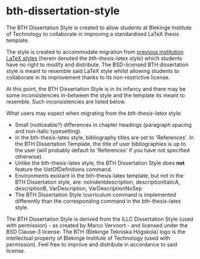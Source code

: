 bth-dissertation-style
======================

The BTH Dissertation Style is created to allow students at Blekinge Institute of Technology to collaborate in improving a standardised LaTeX thesis template.

The style is created to accommodate migration from [previous institution LaTeX styles](https://studentportal.bth.se/web/studentportal.nsf/web.xsp/faculty_of_computing) (herein denoted the _bth-thesis-latex style_) which students have no right to modify and distribute.
The BSD-licensed BTH dissertation style is meant to resemble said LaTeX style whilst allowing students to collaborate in its improvement thanks to its non-restrictive license.

At this point, the BTH Dissertation Style is in its infancy and there may be some inconsistencies in-between the style and the template its meant to resemble.
Such inconsistencies are listed below.

What users may expect when migrating from the _bth-thesis-latex_ style:
* Small (noticeable?) differences in chapter headings (paragraph spacing and non-italic typesetting).
* In the bth-thesis-latex style, bibliography titles are set to 'References'. In the BTH Dissertation Template, the title of user bibliographies is up to the user (will probably default to 'References' if you have not specified otherwise).
* Unlike the bth-thesis-latex style, the BTH Dissertation Style does __not__ feature the \listOfDefinitions command.
* Environments existant in the bth-thesis-latex template, but not in the BTH Dissertation style, are: noindentdescription, descriptionItalicA, descriptionB, VarDescription, VarDescriptionNoSep
* The BTH Dissertation Style \curriculum command is implemented differently than the corresponding command in the bth-thesis-latex style.

The BTH Dissertation Style is derived from the ILLC Dissertation Style (used with permission) - as created by Marco Vervoort - and licensed under the BSD Clause-3 license.
The BTH (Blekinge Tekniska Högskola) logo is the intellectual property of Blekinge Institute of Technology (used with permission).
Feel free to improve and distribute in accordance to said license.

